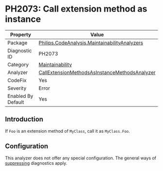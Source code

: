 # PH2073: Call extension method as instance

| Property | Value  |
|--|--|
| Package | [Philips.CodeAnalysis.MaintainabilityAnalyzers](https://www.nuget.org/packages/Philips.CodeAnalysis.MaintainabilityAnalyzers) |
| Diagnostic ID | PH2073 |
| Category  | [Maintainability](../Maintainability.md) |
| Analyzer | [CallExtensionMethodsAsInstanceMethodsAnalyzer](https://github.com/philips-software/roslyn-analyzers/blob/main/Philips.CodeAnalysis.MaintainabilityAnalyzers/Maintainability/CallExtensionMethodsAsInstanceMethodsAnalyzer.cs)
| CodeFix  | Yes |
| Severity | Error |
| Enabled By Default | Yes |

## Introduction

If `Foo` is an extension method of `MyClass`, call it as `MyClass.Foo`.

## Configuration

This analyzer does not offer any special configuration. The general ways of [suppressing](https://learn.microsoft.com/en-us/dotnet/fundamentals/code-analysis/suppress-warnings) diagnostics apply.
